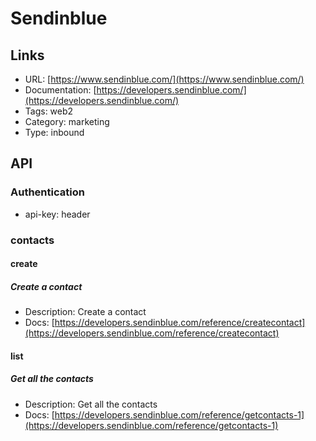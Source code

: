 # Sendinblue

## Links

* URL: [https://www.sendinblue.com/](https://www.sendinblue.com/)
* Documentation: [https://developers.sendinblue.com/](https://developers.sendinblue.com/)
* Tags: web2
* Category: marketing
* Type: inbound

## API

### Authentication

* api-key: header

### contacts

#### create

##### Create a contact

* Description: Create a contact
* Docs: [https://developers.sendinblue.com/reference/createcontact](https://developers.sendinblue.com/reference/createcontact)

#### list

##### Get all the contacts

* Description: Get all the contacts
* Docs: [https://developers.sendinblue.com/reference/getcontacts-1](https://developers.sendinblue.com/reference/getcontacts-1)
